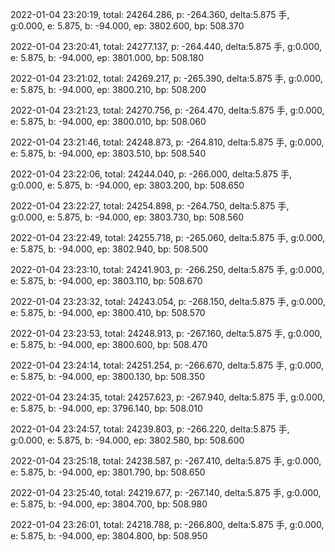 2022-01-04 23:20:19, total: 24264.286, p: -264.360, delta:5.875 手, g:0.000, e: 5.875, b: -94.000, ep: 3802.600, bp: 508.370

2022-01-04 23:20:41, total: 24277.137, p: -264.440, delta:5.875 手, g:0.000, e: 5.875, b: -94.000, ep: 3801.000, bp: 508.180

2022-01-04 23:21:02, total: 24269.217, p: -265.390, delta:5.875 手, g:0.000, e: 5.875, b: -94.000, ep: 3800.210, bp: 508.200

2022-01-04 23:21:23, total: 24270.756, p: -264.470, delta:5.875 手, g:0.000, e: 5.875, b: -94.000, ep: 3800.010, bp: 508.060

2022-01-04 23:21:46, total: 24248.873, p: -264.810, delta:5.875 手, g:0.000, e: 5.875, b: -94.000, ep: 3803.510, bp: 508.540

2022-01-04 23:22:06, total: 24244.040, p: -266.000, delta:5.875 手, g:0.000, e: 5.875, b: -94.000, ep: 3803.200, bp: 508.650

2022-01-04 23:22:27, total: 24254.898, p: -264.750, delta:5.875 手, g:0.000, e: 5.875, b: -94.000, ep: 3803.730, bp: 508.560

2022-01-04 23:22:49, total: 24255.718, p: -265.060, delta:5.875 手, g:0.000, e: 5.875, b: -94.000, ep: 3802.940, bp: 508.500

2022-01-04 23:23:10, total: 24241.903, p: -266.250, delta:5.875 手, g:0.000, e: 5.875, b: -94.000, ep: 3803.110, bp: 508.670

2022-01-04 23:23:32, total: 24243.054, p: -268.150, delta:5.875 手, g:0.000, e: 5.875, b: -94.000, ep: 3800.410, bp: 508.570

2022-01-04 23:23:53, total: 24248.913, p: -267.160, delta:5.875 手, g:0.000, e: 5.875, b: -94.000, ep: 3800.600, bp: 508.470

2022-01-04 23:24:14, total: 24251.254, p: -266.670, delta:5.875 手, g:0.000, e: 5.875, b: -94.000, ep: 3800.130, bp: 508.350

2022-01-04 23:24:35, total: 24257.623, p: -267.940, delta:5.875 手, g:0.000, e: 5.875, b: -94.000, ep: 3796.140, bp: 508.010

2022-01-04 23:24:57, total: 24239.803, p: -266.220, delta:5.875 手, g:0.000, e: 5.875, b: -94.000, ep: 3802.580, bp: 508.600

2022-01-04 23:25:18, total: 24238.587, p: -267.410, delta:5.875 手, g:0.000, e: 5.875, b: -94.000, ep: 3801.790, bp: 508.650

2022-01-04 23:25:40, total: 24219.677, p: -267.140, delta:5.875 手, g:0.000, e: 5.875, b: -94.000, ep: 3804.700, bp: 508.980

2022-01-04 23:26:01, total: 24218.788, p: -266.800, delta:5.875 手, g:0.000, e: 5.875, b: -94.000, ep: 3804.800, bp: 508.950